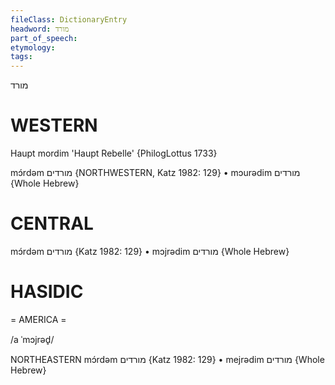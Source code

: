 ```yaml
---
fileClass: DictionaryEntry
headword: מורד 
part_of_speech: 
etymology: 
tags: 
---
```

מורד

WESTERN
========

Haupt mordim 'Haupt Rebelle' {PhilogLottus 1733}

mɔ́rdəm מורדים {NORTHWESTERN, Katz 1982: 129}
	•	mɔurədim מורדים {Whole Hebrew}

CENTRAL
========

mɔ́rdəm מורדים {Katz 1982: 129}
	•	mɔjrədim מורדים {Whole Hebrew}

HASIDIC
=======
= AMERICA = 

/a ˈmɔjrəd̥/

NORTHEASTERN
mɔ́rdəm מורדים {Katz 1982: 129}
	•	mejrədim מורדים {Whole Hebrew}
